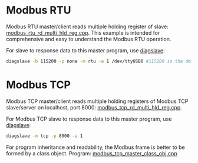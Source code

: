 # Modbus RTU
Modbus RTU master/client reads multiple holding register of slave: [modbus_rtu_rd_multi_hld_reg.cpp](modbus_rtu_rd_multi_hld_reg.cpp). This example is intended for comprehensive and easy to understand the Modbus RTU operation. 

For slave to response data to this master program, use [diagslave](https://github.com/TranPhucVinh/Linux-Shell/blob/master/Application%20layer/Modbus/Diagslave.md):

```sh
diagslave -b 115200 -p none -m rtu -a 1 /dev/ttyUSB0 #115200 is the default baudrate of Ubuntu serial port
```
# Modbus TCP
Modbus TCP master/client reads multiple holding registers of Modbus TCP slave/server on localhost, port 8000: [modbus_tcp_rd_multi_hld_reg.cpp](modbus_tcp_rd_multi_hld_reg.cpp).

For Modbus TCP slave to response data to this master program, use [diagslave](https://github.com/TranPhucVinh/Linux-Shell/blob/master/Application%20layer/Modbus/Diagslave.md):
```sh
diagslave -m tcp -p 8000 -a 1
```
For program inheritance and readability, the Modbus frame is better to be formed by a class object. Program: [modbus_tcp_master_class_obj.cpp](modbus_tcp_master_class_obj.cpp)
